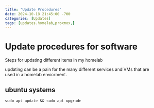 ```yaml
---
title: "Update Procedures"
date: 2024-10-18 21:45:00 -700
categories: [Updates]
tags: [updates.homelab,proxmox,]
---
```


# Update procedures for software

Steps for updating different items in my homelab

updating can be a pain for the many different services and VMs that are used in a homelab enviorment.

## ubuntu systems
```shell
sudo apt update && sudo apt upgrade
```
